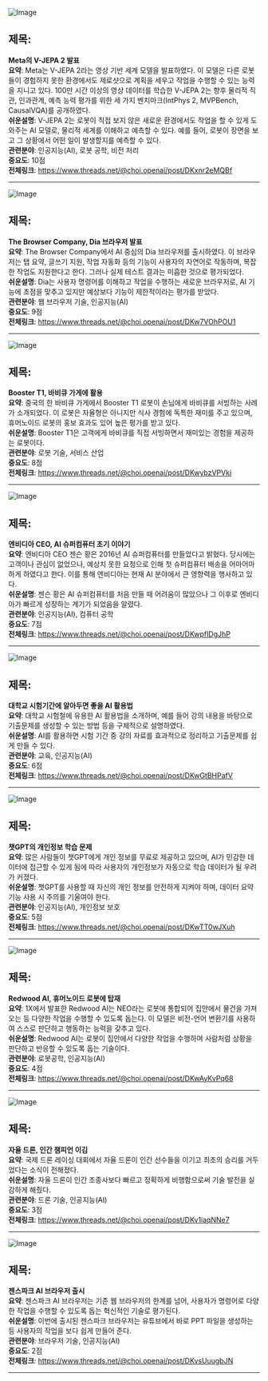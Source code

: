 ![Image](https://scontent-iad3-1.cdninstagram.com/v/t51.71878-15/505164427_1160241769463677_7915368638417841400_n.jpg?stp=dst-jpg_e35_tt6&_nc_cat=108&ccb=1-7&_nc_sid=18de74&_nc_ohc=QvdQpxsJ6EEQ7kNvwEXrdFr&_nc_oc=AdmHvehqLjVXKV2fk2gCV_qpzJYoykWfnueSk_pcU1FCWmx4TbnNoVzH7bZFZfsacpo&_nc_zt=23&_nc_ht=scontent-iad3-1.cdninstagram.com&edm=ACx9VUEEAAAA&_nc_gid=iKn-41nrOlc23uyjtlpOsA&oh=00_AfMPUHjSceayYE_7IoJU8uPtqxwvnVPq3tfuFOfeub9gxw&oe=684FBAD1)

## 제목:
**Meta의 V-JEPA 2 발표**  
**요약**: Meta는 V-JEPA 2라는 영상 기반 세계 모델을 발표하였다. 이 모델은 다른 로봇들이 경험하지 못한 환경에서도 제로샷으로 계획을 세우고 작업을 수행할 수 있는 능력을 지니고 있다. 100만 시간 이상의 영상 데이터를 학습한 V-JEPA 2는 향후 물리적 직관, 인과관계, 예측 능력 평가를 위한 세 가지 벤치마크(IntPhys 2, MVPBench, CausalVQA)를 공개하였다.  
**쉬운설명**: V-JEPA 2는 로봇이 직접 보지 않은 새로운 환경에서도 작업을 할 수 있게 도와주는 AI 모델로, 물리적 세계를 이해하고 예측할 수 있다. 예를 들어, 로봇이 장면을 보고 그 상황에서 어떤 일이 발생할지를 예측할 수 있다.  
**관련분야**: 인공지능(AI), 로봇 공학, 비전 처리  
**중요도**: 10점  
**전체링크**: https://www.threads.net/@choi.openai/post/DKxnr2eMQBf

---

![Image](https://scontent-iad3-1.cdninstagram.com/v/t51.71878-15/504386796_9477832575655537_3888594741639117283_n.jpg?stp=dst-jpg_e35_tt6&_nc_cat=111&ccb=1-7&_nc_sid=18de74&_nc_ohc=b0vqiCWon1QQ7kNvwFQ_0MI&_nc_oc=AdnM14PPcMacfm0aHzJS-D8URSi4Eo2mu9K8_F2r3i5xxBUJHCQ2g0FT4PFNuCmTBfE&_nc_zt=23&_nc_ht=scontent-iad3-2.cdninstagram.com&edm=ACx9VUEEAAAA&_nc_gid=iKn-41nrOlc23uyjtlpOsA&oh=00_AfPpV3_ugm0YrSvlmqicNFfldl-enFuzEEcu2TLr0NKP3A&oe=684FCDE8)

## 제목:
**The Browser Company, Dia 브라우저 발표**  
**요약**: The Browser Company에서 AI 중심의 Dia 브라우저를 출시하였다. 이 브라우저는 탭 요약, 글쓰기 지원, 작업 자동화 등의 기능이 사용자의 자연어로 작동하며, 복잡한 작업도 지원한다고 한다. 그러나 실제 테스트 결과는 미흡한 것으로 평가되었다.  
**쉬운설명**: Dia는 사용자 명령어를 이해하고 작업을 수행하는 새로운 브라우저로, AI 기능에 초점을 맞추고 있지만 예상보다 기능이 제한적이라는 평가를 받았다.  
**관련분야**: 웹 브라우저 기술, 인공지능(AI)  
**중요도**: 9점  
**전체링크**: https://www.threads.net/@choi.openai/post/DKw7VOhPOU1

---

![Image](https://scontent-iad3-1.cdninstagram.com/v/t51.71878-15/504604245_1459504945403813_7387995149534607366_n.jpg?stp=dst-jpg_e35_tt6&_nc_cat=104&ccb=1-7&_nc_sid=18de74&_nc_ohc=HiliBq69BCQQ7kNvwFox7Cb&_nc_oc=AdlbRCFfgVGszF06jXT2tl2ufR6nwnuW2vtG95JtglSu5_mCzupKFKhMixL6SGglAZw&_nc_zt=23&_nc_ht=scontent-iad3-1.cdninstagram.com&edm=ACx9VUEEAAAA&_nc_gid=iKn-41nrOlc23uyjtlpOsA&oh=00_AfNrejATBYTbQ0-I3stAxHlfBENrOs0LZreL3igiPr4tgQ&oe=684FB21F)

## 제목:
**Booster T1, 바비큐 가게에 활용**  
**요약**: 중국의 한 바비큐 가게에서 Booster T1 로봇이 손님에게 바비큐를 서빙하는 사례가 소개되었다. 이 로봇은 자율형은 아니지만 식사 경험에 독특한 재미를 주고 있으며, 휴머노이드 로봇의 홍보 효과도 있어 높은 평가를 받고 있다.  
**쉬운설명**: Booster T1은 고객에게 바비큐를 직접 서빙하면서 재미있는 경험을 제공하는 로봇이다.  
**관련분야**: 로봇 기술, 서비스 산업  
**중요도**: 8점  
**전체링크**: https://www.threads.net/@choi.openai/post/DKwybzVPVki

---

![Image](https://scontent-iad3-1.cdninstagram.com/v/t51.71878-15/504851868_559079847073091_1153475346580250474_n.jpg?stp=dst-jpg_e35_tt6&_nc_cat=109&ccb=1-7&_nc_sid=18de74&_nc_ohc=pzfrN0WjFG0Q7kNvwFlXRVM&_nc_oc=Admh-u_eMrW23xUXoAmQcQ_hgUom-lctWC69aQjUgvX-ZjmXshL5hM1L-m7WB3CeP0Y&_nc_zt=23&_nc_ht=scontent-iad3-1.cdninstagram.com&edm=ACx9VUEEAAAA&_nc_gid=iKn-41nrOlc23uyjtlpOsA&oh=00_AfMRN8BfzbYfVALet6bu0paIdFIedBeqXcZsvWw2rM1jkA&oe=684FB6A0)

## 제목:
**엔비디아 CEO, AI 슈퍼컴퓨터 초기 이야기**  
**요약**: 엔비디아 CEO 젠슨 황은 2016년 AI 슈퍼컴퓨터를 만들었다고 밝혔다. 당시에는 고객이나 관심이 없었으나, 예상치 못한 요청으로 인해 첫 슈퍼컴퓨터 배송을 어마어마하게 하였다고 한다. 이를 통해 엔비디아는 현재 AI 분야에서 큰 영향력을 행사하고 있다.  
**쉬운설명**: 젠슨 황은 AI 슈퍼컴퓨터를 처음 만들 때 어려움이 많았으나 그 이후로 엔비디아가 빠르게 성장하는 계기가 되었음을 알렸다.  
**관련분야**: 인공지능(AI), 컴퓨터 공학  
**중요도**: 7점  
**전체링크**: https://www.threads.net/@choi.openai/post/DKwpfIDgJhP

---

![Image](https://scontent-iad3-1.cdninstagram.com/v/t51.71878-15/504640867_17912078559112832_8126176132745513264_n.jpg?stp=dst-jpg_e35_tt6&_nc_cat=108&ccb=1-7&_nc_sid=18de74&_nc_ohc=mlaXYPZZF4wQ7kNvwH6JjMQ&_nc_oc=Adnj7G25v9psk9x_aC_XREs7GQ84tOcf-DrQKHcmyCexeb6-DyQQfSt64ju0fIEEdFk&_nc_zt=23&_nc_ht=scontent-iad3-1.cdninstagram.com&edm=ACx9VUEEAAAA&_nc_gid=iKn-41nrOlc23uyjtlpOsA&oh=00_AfNpoTUl3Ler8FkwSMnaYG9NZlRn4k93575xfR-q7QSNmw&oe=684FE6A1)

## 제목:
**대학교 시험기간에 알아두면 좋을 AI 활용법**  
**요약**: 대학교 시험철에 유용한 AI 활용법을 소개하며, 예를 들어 강의 내용을 바탕으로 기출문제를 생성할 수 있는 방법 등을 구체적으로 설명하였다.  
**쉬운설명**: AI를 활용하면 시험 기간 중 강의 자료를 효과적으로 정리하고 기출문제를 쉽게 만들 수 있다.  
**관련분야**: 교육, 인공지능(AI)  
**중요도**: 6점  
**전체링크**: https://www.threads.net/@choi.openai/post/DKwGtBHPafV

---

![Image](https://scontent-iad3-1.cdninstagram.com/v/t51.71878-15/504512977_1261851532192219_5571248644804111553_n.jpg?stp=dst-jpg_e35_tt6&_nc_cat=108&ccb=1-7&_nc_sid=18de74&_nc_ohc=srmnpiimKM8Q7kNvwGHZ6GF&_nc_oc=Adk1567bopGfV2vqIt4RnpcmIRlwn-0D02-3ErcCGQ5DOSb8IA6_Scb89SGTB6MGDh8&_nc_zt=23&_nc_ht=scontent-iad3-1.cdninstagram.com&edm=ACx9VUEEAAAA&_nc_gid=iKn-41nrOlc23uyjtlpOsA&oh=00_AfPEkpk2DQtgsYlzyer5tn0Dyr3BQQXYYDtK65YV14u-Pg&oe=684FE12E)

## 제목:
**챗GPT의 개인정보 학습 문제**  
**요약**: 많은 사람들이 챗GPT에게 개인 정보를 무료로 제공하고 있으며, AI가 민감한 데이터에 접근할 수 있게 됨에 따라 사용자의 개인정보가 자동으로 학습 데이터가 될 우려가 커졌다.   
**쉬운설명**: 챗GPT를 사용할 때 자신의 개인 정보를 안전하게 지켜야 하며, 데이터 요약 기능 사용 시 주의를 기울여야 한다.  
**관련분야**: 인공지능(AI), 개인정보 보호  
**중요도**: 5점  
**전체링크**: https://www.threads.net/@choi.openai/post/DKwTT0wJXuh

---

![Image](https://scontent-iad3-1.cdninstagram.com/v/t51.71878-15/505178846_501343883005998_3765464404108843927_n.jpg?stp=dst-jpg_e35_tt6&_nc_cat=104&ccb=1-7&_nc_sid=18de74&_nc_ohc=k4c87quENbgQ7kNvwEt0S1_&_nc_oc=AdnBeaZN0Ri7lq7tnPyPfhmU-WAeglJjgsVN9weKm0BwU1Jn3zUkZNuuyqEEy44M5wI&_nc_zt=23&_nc_ht=scontent-iad3-1.cdninstagram.com&edm=ACx9VUEEAAAA&_nc_gid=iKn-41nrOlc23uyjtlpOsA&oh=00_AfOQk_9GjVeLz7hhKd2Yy6wWosg4LmLh5_DQ-msMXJ7Rgw&oe=684FC81B)

## 제목:
**Redwood AI, 휴머노이드 로봇에 탑재**  
**요약**: 1X에서 발표한 Redwood AI는 NEO라는 로봇에 통합되어 집안에서 물건을 가져오는 등 다양한 작업을 수행할 수 있도록 돕는다. 이 모델은 비전-언어 변환기를 사용하여 스스로 판단하고 행동하는 능력을 갖추고 있다.  
**쉬운설명**: Redwood AI는 로봇이 집안에서 다양한 작업을 수행하며 사람처럼 상황을 판단하고 반응할 수 있도록 돕는 기술이다.  
**관련분야**: 로봇공학, 인공지능(AI)  
**중요도**: 4점  
**전체링크**: https://www.threads.net/@choi.openai/post/DKwAyKvPq68

---

![Image](https://scontent-iad3-1.cdninstagram.com/v/t51.71878-15/504098332_1094513509209902_770910417713477953_n.jpg?stp=dst-jpg_e35_tt6&_nc_cat=101&ccb=1-7&_nc_sid=18de74&_nc_ohc=rseUxULeEV0Q7kNvwHWIxWh&_nc_oc=AdnqHEaaI5UjH1_b4n3M7qqduW8MIbYnLCsWiRBzAS_8DtPOYIDjRQwEuEzMvqqYA0M&_nc_zt=23&_nc_ht=scontent-iad3-1.cdninstagram.com&edm=ACx9VUEEAAAA&_nc_gid=iKn-41nrOlc23uyjtlpOsA&oh=00_AfP-mmCt0Z_wqz3dA0gFJbaX6NkTJrQgiAhsBEKvdl8cMg&oe=684FB5F3)

## 제목:
**자율 드론, 인간 챔피언 이김**  
**요약**: 국제 드론 레이싱 대회에서 자율 드론이 인간 선수들을 이기고 최초의 승리를 거두었다는 소식이 전해졌다.  
**쉬운설명**: 자율 드론이 인간 조종사보다 빠르고 정확하게 비행함으로써 기술 발전을 실감하게 해줬다.  
**관련분야**: 드론 기술, 인공지능(AI)  
**중요도**: 3점  
**전체링크**: https://www.threads.net/@choi.openai/post/DKv1iaqNNe7

---

![Image](https://scontent-iad3-2.cdninstagram.com/v/t51.71878-15/505118494_706178475499594_5120465564427005253_n.jpg?stp=dst-jpg_e35_tt6&_nc_cat=105&ccb=1-7&_nc_sid=18de74&_nc_ohc=QvE8y2Xw8LYQ7kNvwGWldzn&_nc_oc=Adn24QjkrO3jpIj4pYd1niWl-X6h-WFO66bxW9lGSWQcyzuKfDgkHCGxqE9FkwYsLRU&_nc_zt=23&_nc_ht=scontent-iad3-2.cdninstagram.com&edm=ACx9VUEEAAAA&_nc_gid=iKn-41nrOlc23uyjtlpOsA&oh=00_AfOyVMhWC2fYHDrUwfMrIqgDXEJy6vs7Cm35N7q_Cxt7kA&oe=684FB950)

## 제목:
**젠스파크 AI 브라우저 출시**  
**요약**: 젠스파크 AI 브라우저는 기존 웹 브라우저의 한계를 넘어, 사용자가 명령어로 다양한 작업을 수행할 수 있도록 돕는 혁신적인 기술로 평가된다.  
**쉬운설명**: 이번에 출시된 젠스파크 브라우저는 유튜브에서 바로 PPT 파일을 생성하는 등 사용자의 작업을 보다 쉽게 만들어 준다.  
**관련분야**: 브라우저 기술, 인공지능(AI)  
**중요도**: 2점  
**전체링크**: https://www.threads.net/@choi.openai/post/DKvsUuugbJN

---